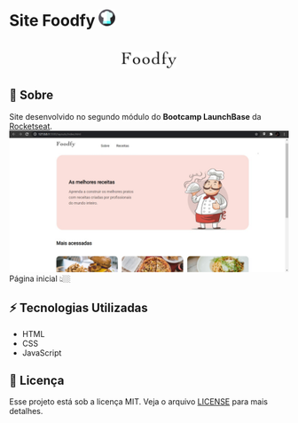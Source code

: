 # Site Foodfy <img src= "public/img/chapeu.svg" width = '30px'>

<h1 align=center>
<img src = "public/img/logo.png" width='100px'>
</h1>

## 📜 Sobre
Site desenvolvido no segundo módulo do **Bootcamp LaunchBase** da [Rocketseat](https://rocketseat.com.br/).
<img src="public/img/index.jpg">
Página inicial 👆🏼

## ⚡ Tecnologias Utilizadas

- HTML
- CSS
- JavaScript

## 📝 Licença
Esse projeto está sob a licença MIT. Veja o arquivo [LICENSE](LICENSE) para mais detalhes.